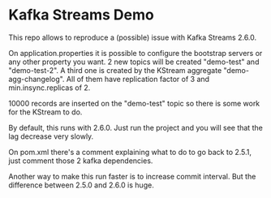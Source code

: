 Kafka Streams Demo
=====

This repo allows to reproduce a (possible) issue with Kafka Streams 2.6.0.

On application.properties it is possible to configure the bootstrap servers or any other property you want. 
2 new topics will be created "demo-test" and "demo-test-2". A third one is created by the KStream aggregate "demo-agg-changelog". All of them have replication factor of 3 and min.insync.replicas of 2.

10000 records are inserted on the "demo-test" topic so there is some work for the KStream to do. 

By default, this runs with 2.6.0. Just run the project and you will see that the lag decrease very slowly.

On pom.xml there's a comment explaining what to do to go back to 2.5.1, just comment those 2 kafka dependencies. 

Another way to make this run faster is to increase commit interval. But the difference between 2.5.0 and 2.6.0 is huge.